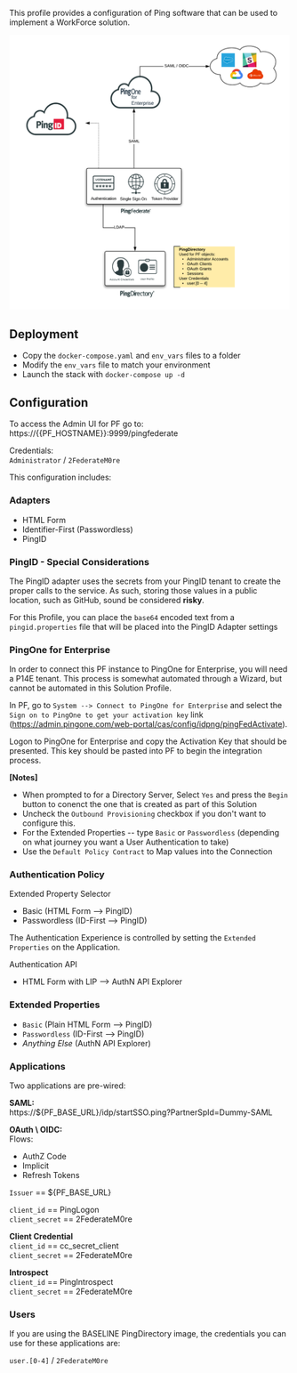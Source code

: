This profile provides a configuration of Ping software that can be used to implement a WorkForce solution.

![Solution - WorkForce](solution-workforce.png)

## Deployment
* Copy the `docker-compose.yaml` and `env_vars` files to a folder
* Modify the `env_vars` file to match your environment
* Launch the stack with `docker-compose up -d`

## Configuration

To access the Admin UI for PF go to:  
https://{{PF_HOSTNAME}}:9999/pingfederate

Credentials:  
`Administrator` / `2FederateM0re`

This configuration includes:

### Adapters
* HTML Form
* Identifier-First (Passwordless)
* PingID

### PingID - Special Considerations
The PingID adapter uses the secrets from your PingID tenant to create the proper calls to the service. As such, storing those values in a public location, such as GitHub, sound be considered **risky**.

For this Profile, you can place the `base64` encoded text from a `pingid.properties` file that will be placed into the PingID Adapter settings 

### PingOne for Enterprise
In order to connect this PF instance to PingOne for Enterprise, you will need a P14E tenant. This process is somewhat automated through a Wizard, but cannot be automated in this Solution Profile.

In PF, go to `System --> Connect to PingOne for Enterprise` and select the `Sign on to PingOne to get your activation key` link (https://admin.pingone.com/web-portal/cas/config/idpng/pingFedActivate).  

Logon to PingOne for Enterprise and copy the Activation Key that should be presented. This key should be pasted into PF to begin the integration process.

**[Notes]**
* When prompted to for a Directory Server, Select `Yes` and press the `Begin` button to conenct the one that is created as part of this Solution
* Uncheck the `Outbound Provisioning` checkbox if you don't want to configure this.
* For the Extended Properties -- type `Basic` or `Passwordless` (depending on what journey you want a User Authentication to take)
* Use the `Default Policy Contract` to Map values into the Connection

### Authentication Policy
Extended Property Selector
  * Basic (HTML Form --> PingID)
  * Passwordless (ID-First --> PingID)

The Authentication Experience is controlled by setting the `Extended Properties` on the Application.  

Authentication API
* HTML Form with LIP --> AuthN API Explorer  

### Extended Properties
* `Basic` (Plain HTML Form --> PingID)
* `Passwordless` (ID-First --> PingID)
* _Anything Else_ (AuthN API Explorer)

### Applications
Two applications are pre-wired:

**SAML:**  
https://${PF_BASE_URL}/idp/startSSO.ping?PartnerSpId=Dummy-SAML

**OAuth \ OIDC:**   
Flows:
* AuthZ Code
* Implicit
* Refresh Tokens

`Issuer` == ${PF_BASE_URL}  

`client_id` == PingLogon  
`client_secret` == 2FederateM0re

**Client Credential**  
`client_id` == cc_secret_client  
`client_secret` == 2FederateM0re

**Introspect**  
`client_id` == PingIntrospect  
`client_secret` == 2FederateM0re

### Users
If you are using the BASELINE PingDirectory image, the credentials you can use for these applications are:

`user.[0-4]` / `2FederateM0re`
